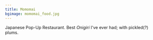 ```yaml
---
title: Momomai
bgimage: momomai_food.jpg
---
```


Japanese Pop-Up Restaurant. Best *Onigiri* I've ever had; with pickled(?) plums.

